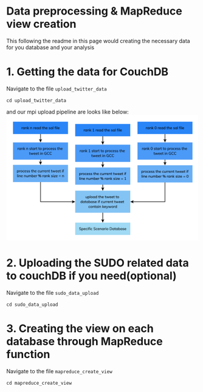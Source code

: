# Data preprocessing & MapReduce view creation
This following the readme in this page would creating the necessary data for you database and your analysis
# 1. Getting the data for CouchDB
Navigate to the file `upload_twitter_data`
```
cd upload_twitter_data
```
and our mpi upload pipeline are looks like below:
<img src="../Graph/mpi_pipeline.png" alt="mpi" title="mpi">
# 2. Uploading the SUDO related data to couchDB if you need(optional)
Navigate to the file `sudo_data_upload`
```
cd sudo_data_upload
```
# 3. Creating the view on each database through MapReduce function
Navigate to the file `mapreduce_create_view`
```
cd mapreduce_create_view
```
